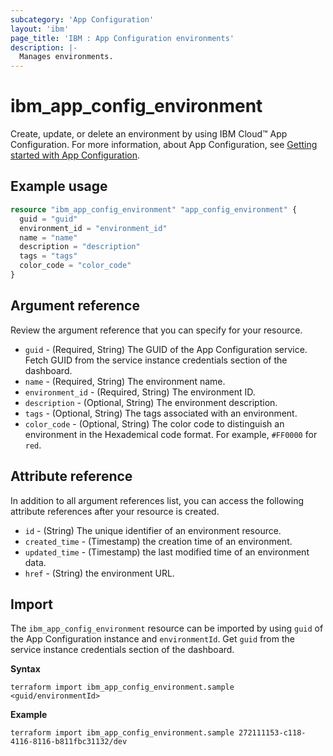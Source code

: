 ```yaml
---
subcategory: 'App Configuration'
layout: 'ibm'
page_title: 'IBM : App Configuration environments'
description: |-
  Manages environments.
---
```


# ibm_app_config_environment

Create, update, or delete an environment by using IBM Cloud™ App Configuration. For more information, about App Configuration, see [Getting started with App Configuration](https://cloud.ibm.com/docs/app-configuration?topic=app-configuration-getting-started).

## Example usage

```terraform
resource "ibm_app_config_environment" "app_config_environment" {
  guid = "guid"
  environment_id = "environment_id"
  name = "name"
  description = "description"
  tags = "tags"
  color_code = "color_code"
}
```

## Argument reference

Review the argument reference that you can specify for your resource. 

- `guid` - (Required, String) The GUID of the App Configuration service. Fetch GUID from the service instance credentials section of the dashboard.
- `name` - (Required, String) The environment name.
- `environment_id` - (Required, String) The environment ID.
- `description` - (Optional, String) The environment description.
- `tags` - (Optional, String) The tags associated with an environment.
- `color_code` - (Optional, String) The color code to distinguish an environment in the Hexademical code format. For example, `#FF0000` for `red`.

## Attribute reference

In addition to all argument references list, you can access the following attribute references after your resource is created.

- `id` - (String) The unique identifier of an environment resource.
- `created_time` - (Timestamp) the creation time of an environment.
- `updated_time` - (Timestamp) the last modified time of an environment data.
- `href` - (String) the environment URL.

## Import

The `ibm_app_config_environment` resource can be imported by using `guid` of the App Configuration instance and `environmentId`. Get `guid` from the service instance credentials section of the dashboard.

**Syntax**

```
terraform import ibm_app_config_environment.sample  <guid/environmentId>

```

**Example**

```
terraform import ibm_app_config_environment.sample 272111153-c118-4116-8116-b811fbc31132/dev
```
